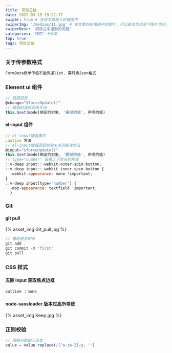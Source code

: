 ```yaml
---
title: 项目总结
date: 2022-03-15 19:22:17
swiper: true # 将改文章放入轮播图中
swiperImg: '/medias/11.jpg' # 该文章在轮播图中的图片，可以是本地目录下图片也可以是http://xxx图片
swiperDesc: '项目之中遇到的问题'
categories: '项目' #分类
top: true
tags: 项目总结
---
```


### 关于传参数格式

```js
FormData表单传值不能传递list, 需转换Json格式
```

### Elenent ui 组件

```js
// 赋值回显
@change="$forceUpdate()"
// 赋值回显校验未关闭
this.$set(model绑定的对象, '要赋的值', 声明的值)
```

#### el-input 组件

```js
// el-input键盘事件
.native 方法
// el-input赋值回显校验未关闭解决办法
@input="$forceUpdate()"
this.$set(model绑定的对象, '要赋的值', 声明的值)
// type="number" 去掉上下箭头的样式
::v-deep input::-webkit-outer-spin-button,
::v-deep input::-webkit-inner-spin-button {
  -webkit-appearance: none !important;
}
::v-deep input[type='number'] {
  -moz-appearance: textfield !important;
  }
```

### Git

#### git pull

{% asset_img Git_pull.jpg %}

```js
// 重新提交即可
git add .
git commit -m 'first'
git pull
```

### CSS 样式

#### 去除 input 获取焦点边框

```js
outline ；none
```

#### node-sassloader 版本过高所导致

{% asset_img Keep.jpg %}

### 正则校验

```js
// 限制只能输入英文
value = value.replace(/[^a-zA-Z]/g, '')
```
